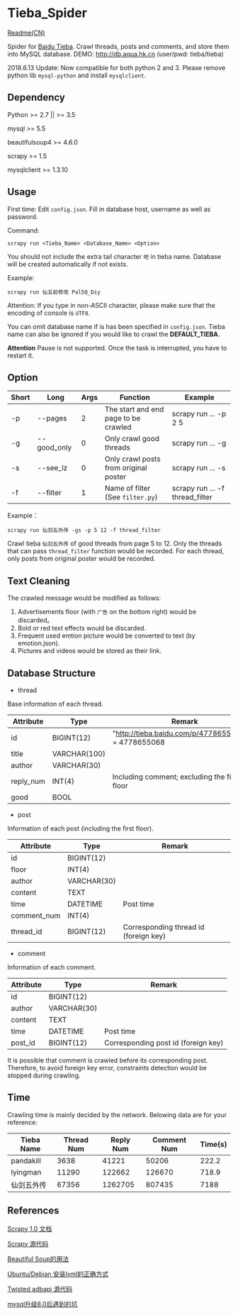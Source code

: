 # Tieba_Spider
[Readme(CN)](README.md)

Spider for [Baidu Tieba](https://tieba.baidu.com). Crawl threads, posts and comments, and store them into MySQL database. DEMO: http://db.aqua.hk.cn (user/pwd: tieba/tieba)


2018.6.13 Update: Now compatible for both python 2 and 3. Please remove python lib `mysql-python` and install `mysqlclient`.

## Dependency
Python >= 2.7 || >= 3.5

mysql >= 5.5

beautifulsoup4 >= 4.6.0

scrapy >= 1.5

mysqlclient >= 1.3.10

## Usage
First time: Edit `config.json`. Fill in database host, username as well as password.

Command:
```
scrapy run <Tieba_Name> <Database_Name> <Option>
```
You should not include the extra tail character `吧` in tieba name. Database will be created automatically if not exists. 

Example:
```
scrapy run 仙五前修改 Pal5Q_Diy
```
Attention: If you type in non-ASCII character, please make sure that the encoding of console is `UTF8`.

You can omit database name if is has been specified in `config.json`. Tieba name can also be ignored if you would like to crawl the **DEFAULT_TIEBA**.

**Attention** Pause is not supported. Once the task is interrupted, you have to restart it.

## Option

|Short |Long       |Args    |Function                              |Example                        |
|------|-----------|--------|--------------------------------------|-------------------------------|
|-p    |--pages    |2       |The start and end page to be crawled  |scrapy run ... -p 2 5          |
|-g    |--good_only|0       |Only crawl good threads               |scrapy run ... -g              |
|-s    |--see_lz   |0       |Only crawl posts from original poster |scrapy run ... -s              |
|-f    |--filter   |1       |Name of filter (See `filter.py`)      |scrapy run ... -f thread_filter| 

Example：
```
scrapy run 仙剑五外传 -gs -p 5 12 -f thread_filter
```
Crawl tieba `仙剑五外传` of good threads from page 5 to 12. Only the threads that can pass `thread_filter` function would be recorded. For each thread, only posts from original poster would be recorded.

## Text Cleaning
The crawled message would be modified as follows:

1. Advertisements floor (with `广告` on the bottom right) would be discarded。
2. Bold or red text effects would be discarded.
3. Frequent used emtion picture would be converted to text (by emotion.json).
4. Pictures and videos would be stored as their link.

## Database Structure
 - thread
 
Base information of each thread.

|Attribute|Type        |Remark                                                  |
|---------|------------|--------------------------------------------------------|
|id       |BIGINT(12)  |"http://tieba.baidu.com/p/4778655068".ID = 4778655068   |
|title    |VARCHAR(100)|                                                        |
|author   |VARCHAR(30) |                                                        |
|reply_num|INT(4)      |Including comment; excluding the first floor            |
|good     |BOOL        |                                                        |


 - post

Information of each post (including the first floor).

|Attribute  |Type       |Remark                               |
|-----------|-----------|-------------------------------------|
|id         |BIGINT(12) |                                     |
|floor      |INT(4)     |                                     |
|author     |VARCHAR(30)|                                     |
|content    |TEXT       |                                     |
|time       |DATETIME   |Post time                            |
|comment_num|INT(4)     |                                     |
|thread_id  |BIGINT(12) |Corresponding thread id (foreign key)|


 - comment
 
Information of each comment.

|Attribute|Type       |Remark                             |
|---------|-----------|-----------------------------------|
|id       |BIGINT(12) |                                   |
|author   |VARCHAR(30)|                                   |
|content  |TEXT       |                                   |
|time     |DATETIME   |Post time                          |
|post_id  |BIGINT(12) |Corresponding post id (foreign key)|

It is possible that comment is crawled before its corresponding post. Therefore, to avoid foreign key error, constraints detection would be stopped during crawling.

## Time
Crawling time is mainly decided by the network. Belowing data are for your reference:

|Tieba Name|Thread Num|Reply Num|Comment Num|Time(s) |
|----------|----------|---------|-----------|--------|
|pandakill |3638      |41221    |50206      |222.2   |
|lyingman  |11290     |122662   |126670     |718.9   |
|仙剑五外传|67356     |1262705  |807435     |7188    |

## References
[Scrapy 1.0 文档][1]

[Scrapy 源代码][2]

[Beautiful Soup的用法][3]

[Ubuntu/Debian 安装lxml的正确方式][4]

[Twisted adbapi 源代码][5]

[mysql升级8.0后遇到的坑][6]


  [1]: http://scrapy-chs.readthedocs.io/zh_CN/1.0/
  [2]: https://coding.net/u/fmyl/p/scrapy
  [3]: https://cuiqingcai.com/1319.html
  [4]: http://www.cnblogs.com/numbbbbb/p/3434519.html
  [5]: https://github.com/twisted/twisted/blob/twisted-16.5.0/src/twisted/enterprise/adbapi.py
  [6]: https://www.shiqidu.com/d/358
